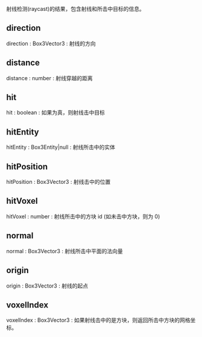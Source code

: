 射线检测(raycast)的结果，包含射线和所击中目标的信息。

## direction

<property>direction</property> : <def>Box3Vector3</def>
: 射线的方向

## distance

<property>distance</property> : <def>number</def>
: 射线穿越的距离

## hit

<property>hit</property> : <def>boolean</def>
: 如果为真，则射线击中目标

## hitEntity

<property>hitEntity</property> : <def>Box3Entity</def>|null
: 射线所击中的实体

## hitPosition

<property>hitPosition</property> : <def>Box3Vector3</def>
: 射线击中的位置

## hitVoxel

<property>hitVoxel</property> : <def>number</def>
: 射线所击中的方块 id (如未击中方块，则为 0)

## normal

<property>normal</property> : <def>Box3Vector3</def>
: 射线所击中平面的法向量

## origin

<property>origin</property> : <def>Box3Vector3</def>
: 射线的起点

## voxelIndex

<property>voxelIndex</property> : <def>Box3Vector3</def>
: 如果射线击中的是方块，则返回所击中方块的网格坐标。

